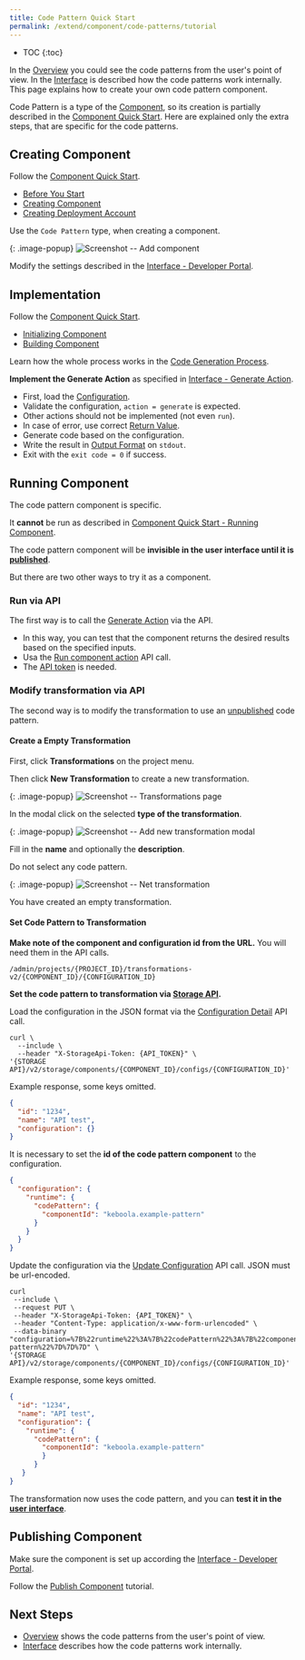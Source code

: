 ```yaml
---
title: Code Pattern Quick Start
permalink: /extend/component/code-patterns/tutorial
---
```


* TOC
{:toc}

In the [Overview](/extend/component/code-patterns/overview) you could see the code patterns from the user's point of view.
In the [Interface](/extend/component/code-patterns/interface) is described how the code patterns work internally.
This page explains how to create your own code pattern component.

Code Pattern is a type of the [Component](/extend/component/), 
so its creation is partially described in the [Component Quick Start](/extend/component/tutorial/).
Here are explained only the extra steps, that are specific for the code patterns.

## Creating Component

Follow the [Component Quick Start](/extend/component/tutorial/).
- [Before You Start](/extend/component/tutorial/#before-you-start) 
- [Creating Component](/extend/component/tutorial/#creating-component)
- [Creating Deployment Account](/extend/component/tutorial/#creating-deployment-account)

Use the `Code Pattern` type, when creating a component.

{: .image-popup}
![Screenshot -- Add component](/extend/component/code-patterns/tutorial-1-add-component.png)

Modify the settings described in the [Interface - Developer Portal](/extend/component/code-patterns/interface#developer-portal).

## Implementation

Follow the [Component Quick Start](/extend/component/tutorial/).
- [Initializing Component](/extend/component/tutorial/#initializing-component) 
- [Building Component](/extend/component/tutorial/#building-component)

Learn how the whole process works in the [Code Generation Process](/extend/component/code-patterns/interface#code-generation-process).

**Implement the Generate Action** as specified in [Interface - Generate Action](/extend/component/code-patterns/interface#generate-action).
- First, load the [Configuration](/extend/component/code-patterns/interface#configuration).
- Validate the configuration, `action = generate` is expected.
- Other actions should not be implemented (not even `run`).
- In case of error, use correct [Return Value](/extend/common-interface/environment/#return-values).
- Generate code based on the configuration.
- Write the result in [Output Format](/extend/component/code-patterns/interface#output-format) on `stdout`.
- Exit with the `exit code = 0` if success.

## Running Component

The code pattern component is specific. 

It **cannot** be run as described in [Component Quick Start - Running Component](/extend/component/tutorial/#running-component).

The code pattern component will be **invisible in the user interface until it is [published](#publishing-component)**.

But there are two other ways to try it as a component.

### Run via API

The first way is to call the [Generate Action](/extend/component/code-patterns/interface#generate-action) via the API.
- In this way, you can test that the component returns the desired results based on the specified inputs.
- Usa the [Run component action](https://kebooladocker.docs.apiary.io/#reference/actions/run-custom-component-action/process-action) API call.
- The [API token](https://help.keboola.com/management/project/tokens/) is needed.

### Modify transformation via API

The second way is to modify the transformation to use an [unpublished](#publishing-component) code pattern.

#### Create a Empty Transformation

First, click **Transformations** on the project menu.

Then click **New Transformation** to create a new transformation.

{: .image-popup}
![Screenshot -- Transformations page](/extend/component/code-patterns/tutorial-2-project.png)

In the modal click on the selected **type of the transformation**.

{: .image-popup}
![Screenshot -- Add new transformation modal](/extend/component/code-patterns/tutorial-3-modal.png)

Fill in the **name** and optionally the **description**. 

Do not select any code pattern.

{: .image-popup}
![Screenshot -- Net transformation](/extend/component/code-patterns/tutorial-4-new-transformation.png)

You have created an empty transformation.

#### Set Code Pattern to Transformation

**Make note of the component and configuration id from the URL.**  You will need them in the API calls.

```
/admin/projects/{PROJECT_ID}/transformations-v2/{COMPONENT_ID}/{CONFIGURATION_ID}
```

**Set the code pattern to transformation via [Storage API](/overview/api/).**

Load the configuration in the JSON format via the [Configuration Detail](https://keboola.docs.apiary.io/#reference/component-configurations/manage-configurations/configuration-detail) API call.

```
curl \ 
  --include \
  --header "X-StorageApi-Token: {API_TOKEN}" \
'{STORAGE API}/v2/storage/components/{COMPONENT_ID}/configs/{CONFIGURATION_ID}'
```

Example response, some keys omitted.

``` json
{
  "id": "1234",
  "name": "API test",
  "configuration": {}
}
```

It is necessary to set the **id of the code pattern component** to the configuration.
```json
{
  "configuration": {
    "runtime": {
      "codePattern": {
        "componentId": "keboola.example-pattern"
      }
    }
  }
}
```

Update the configuration via the [Update Configuration](https://keboola.docs.apiary.io/#reference/component-configurations/manage-configurations/update-configuration) API call. 
JSON must be url-encoded.

```
curl 
 --include \
 --request PUT \
 --header "X-StorageApi-Token: {API_TOKEN}" \
 --header "Content-Type: application/x-www-form-urlencoded" \
 --data-binary "configuration=%7B%22runtime%22%3A%7B%22codePattern%22%3A%7B%22componentId%22%3A%22keboola.example-pattern%22%7D%7D%7D" \
'{STORAGE API}/v2/storage/components/{COMPONENT_ID}/configs/{CONFIGURATION_ID}'
```

Example response, some keys omitted.

``` json
{
  "id": "1234",
  "name": "API test",
  "configuration": {
    "runtime": {
      "codePattern": {
        "componentId": "keboola.example-pattern"
        }
      }
   }
}
```

The transformation now uses the code pattern, and you can **test it in the [user interface](/extend/component/code-patterns/overview#configuration)**.

## Publishing Component

Make sure the component is set up according the [Interface - Developer Portal](/extend/component/code-patterns/interface#developer-portal).

Follow the [Publish Component](/extend/publish/) tutorial.

[](/extend/publish/)

## Next Steps

- [Overview](/extend/component/code-patterns/overview) shows the code patterns from the user's point of view.
- [Interface](/extend/component/code-patterns/interface) describes how the code patterns work internally.

